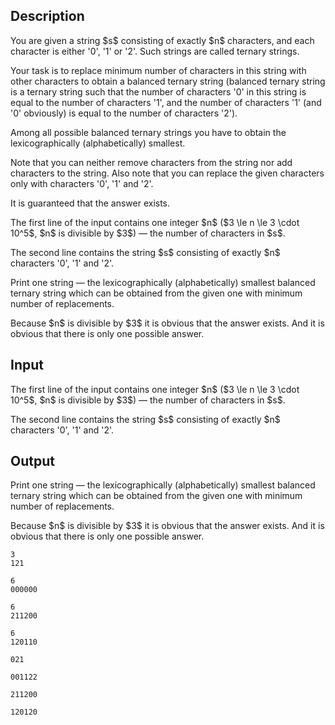 ## Description

<div><p>You are given a string $s$ consisting of exactly $n$ characters, and each character is either '<span class="tex-font-style-tt">0</span>', '<span class="tex-font-style-tt">1</span>' or '<span class="tex-font-style-tt">2</span>'. Such strings are called <span class="tex-font-style-bf">ternary strings</span>.</p><p>Your task is to <span class="tex-font-style-bf">replace minimum number of characters</span> in this string with other characters to obtain a <span class="tex-font-style-it">balanced</span> ternary string (<span class="tex-font-style-it">balanced</span> ternary string is a ternary string such that the number of characters '<span class="tex-font-style-tt">0</span>' in this string is equal to the number of characters '<span class="tex-font-style-tt">1</span>', and the number of characters '<span class="tex-font-style-tt">1</span>' (and '<span class="tex-font-style-tt">0</span>' obviously) is equal to the number of characters '<span class="tex-font-style-tt">2</span>').</p><p>Among all possible <span class="tex-font-style-it">balanced</span> ternary strings you have to obtain the lexicographically (alphabetically) smallest.</p><p>Note that you can neither remove characters from the string nor add characters to the string. Also note that you can replace the given characters only with characters '<span class="tex-font-style-tt">0</span>', '<span class="tex-font-style-tt">1</span>' and '<span class="tex-font-style-tt">2</span>'.</p><p>It is <span class="tex-font-style-bf">guaranteed</span> that the answer exists.</p></div><div class="input-specification"><p>The first line of the input contains one integer $n$ ($3 \le n \le 3 \cdot 10^5$, $n$ is <span class="tex-font-style-bf">divisible by $3$</span>) — the number of characters in $s$.</p><p>The second line contains the string $s$ consisting of exactly $n$ characters '<span class="tex-font-style-tt">0</span>', '<span class="tex-font-style-tt">1</span>' and '<span class="tex-font-style-tt">2</span>'.</p></div><div class="output-specification"><p>Print one string — the lexicographically (alphabetically) smallest <span class="tex-font-style-it">balanced</span> ternary string which can be obtained from the given one with <span class="tex-font-style-bf">minimum</span> number of replacements.</p><p>Because $n$ is <span class="tex-font-style-bf">divisible by $3$</span> it is obvious that the answer exists. And it is obvious that there is only one possible answer.</p></div>

## Input

<p>The first line of the input contains one integer $n$ ($3 \le n \le 3 \cdot 10^5$, $n$ is <span class="tex-font-style-bf">divisible by $3$</span>) — the number of characters in $s$.</p><p>The second line contains the string $s$ consisting of exactly $n$ characters '<span class="tex-font-style-tt">0</span>', '<span class="tex-font-style-tt">1</span>' and '<span class="tex-font-style-tt">2</span>'.</p>

## Output

<p>Print one string — the lexicographically (alphabetically) smallest <span class="tex-font-style-it">balanced</span> ternary string which can be obtained from the given one with <span class="tex-font-style-bf">minimum</span> number of replacements.</p><p>Because $n$ is <span class="tex-font-style-bf">divisible by $3$</span> it is obvious that the answer exists. And it is obvious that there is only one possible answer.</p>





```input1
3
121
```




```input2
6
000000
```




```input3
6
211200
```




```input4
6
120110
```




```output1
021
```




```output2
001122
```




```output3
211200
```




```output4
120120
```


